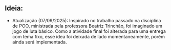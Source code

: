 ## Ideia:

* Atualização (07/09/2025): Inspirado no trabalho passado na disciplina de POO, ministrada pela professora Beatriz Trinchão, foi imaginado um jogo de luta básico. Como a atividade final foi alterada para uma entrega com tema fixo, esse idea foi deixada de lado momentaneamente, porém ainda será implementada.
